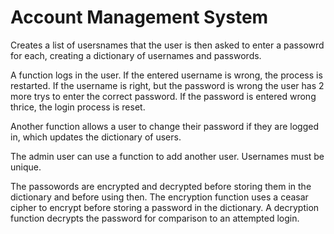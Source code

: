 # Account Management System
Creates a list of usersnames that the user is then asked to enter a passowrd for each, creating a dictionary of usernames and passwords.

A function logs in the user. If the entered username is wrong, the process is restarted. If the username is right, but the password is wrong the user has 2 more 
trys to enter the correct password. If the password is entered wrong thrice, the login process is reset.

Another function allows a user to change their password if they are logged in, which updates the dictionary of users.

The admin user can use a function to add another user. Usernames must be unique.

The passowords are encrypted and decrypted before storing them in the dictionary and before using then. The encryption function uses a ceasar cipher to encrypt
before storing a password in the dictionary. A decryption function decrypts the password for comparison to an attempted login.
